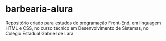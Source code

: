 # barbearia-alura
Repositório criado para estudos de programação Front-End, em linguagem HTML e CSS, no curso técnico em Desenvolvimento de Sistemas, no Colégio Estadual Gabriel de Lara
